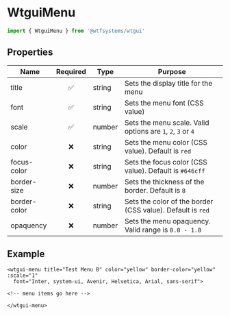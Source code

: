 # WtguiMenu

```ts
import { WtguiMenu } from '@wtfsystems/wtgui'
```

## Properties

| Name         | Required           | Type     | Purpose                      |
|--------------|:------------------:|----------|------------------------------|
| title        | :white_check_mark: | string   | Sets the display title for the menu |
| font         | :white_check_mark: | string   | Sets the menu font (CSS value) |
| scale        | :white_check_mark: | number   | Sets the menu scale.  Valid options are `1`, `2`, `3` or `4` |
| color        | :x:                | string   | Sets the menu color (CSS value).  Default is `red` |
| focus-color  | :x:                | string   | Sets the focus color (CSS value).  Default is `#646cff` |
| border-size  | :x:                | number   | Sets the thickness of the border.  Default is `8` |
| border-color | :x:                | string   | Sets the color of the border (CSS value).  Default is `red` |
| opaquency    | :x:                | number   | Sets the menu opaquency.  Valid range is `0.0 - 1.0` |

## Example
```vue{4}
<wtgui-menu title="Test Menu B" color="yellow" border-color="yellow" :scale="1"
  font="Inter, system-ui, Avenir, Helvetica, Arial, sans-serif">

<!-- menu items go here -->

</wtgui-menu>
```

